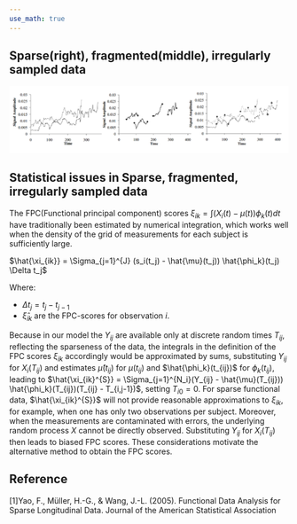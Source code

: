 ```yaml
---
use_math: true
---
```


## Sparse(right), fragmented(middle), irregularly sampled data  



![fragmented(middle), sparse(right) data set](/images/sp_img.png)

## Statistical issues in Sparse, fragmented, irregularly sampled data 


The FPC(Functional principal component) scores $\xi_{ik} = \int (X_i(t) - \mu(t))\phi_k(t) dt$ have traditionally
been estimated by numerical integration, which works
well when the density of the grid of measurements for each
subject is sufficiently large. 


$\hat{\xi_{ik}} = \Sigma_{j=1}^{J} (s_i(t_j) - \hat{\mu}(t_j)) \hat{\phi_k}(t_j) \Delta  t_j$


Where:
- $\Delta t_j = t_j - t_{j-1}$ 
- $\hat{\xi}_{ik}$ are the FPC-scores for observation $i$.


Because in our model the $Y_{ij}$ are available only at discrete random times $T_{ij}$, reflecting the sparseness of the data, the integrals in the definition of the FPC scores $\xi_{ik}$ accordingly would be approximated by sums, substituting $Y_{ij}$ for $X_i(T_{ij})$ and estimates $\hat{\mu}(t_{ij})$
for $\mu(t_{ij})$ and $\hat{\phi_k}(t_{ij})$ for $\phi_k(t_{ij})$, leading to $\hat{\xi_{ik}^{S}} = \Sigma_{j=1}^{N_i}(Y_{ij} - \hat{\mu}(T_{ij})) \hat{\phi_k}(T_{ij})(T_{ij} - T_{i,j-1})$, setting $T_{i0} = 0$. For sparse functional data, $\hat{\xi_{ik}^{S}}$ will not provide reasonable approximations to $\xi_{ik}$, for example, when one has only two observations per subject. Moreover, when the measurements are contaminated with errors, the underlying random process $X$ cannot be directly observed. Substituting $Y_{ij}$ for $X_i(T_{ij})$ then leads to biased
FPC scores. These considerations motivate the alternative method to obtain the FPC scores.


## Reference
[1]Yao, F., Müller, H.-G., & Wang, J.-L. (2005). Functional Data Analysis for Sparse Longitudinal Data. Journal of the American Statistical Association







